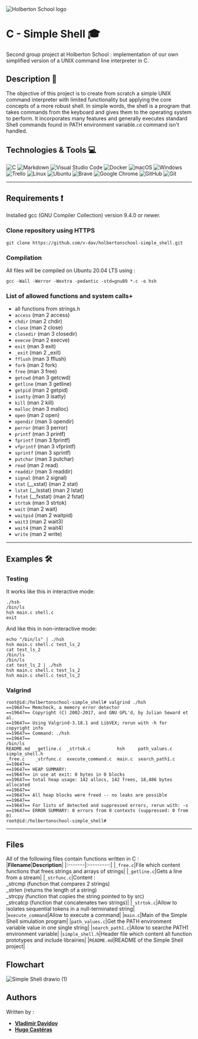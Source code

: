 
![Holberton School logo](https://user-images.githubusercontent.com/120781178/229278297-98c6e4b7-f15f-4788-a893-15cb97f10351.png)

# C - Simple Shell :mortar_board: 

Second group project at Holberton School : implementation of our own simplified version of a UNIX command line interpreter in C.


## Description :scroll:

The objective of this project is to create from scratch a simple UNIX command interpreter with limited functionality but applying the core concepts of a more robust shell. In simple words, the shell is a program that takes commands from the keyboard and gives them to the operating system to perform. It incorporates many features and generally executes standard Shell commands found in PATH environment variable.`cd` command isn't handled.

## Technologies & Tools :computer:


![C](https://img.shields.io/badge/c-%2300599C.svg?style=for-the-badge&logo=c&logoColor=white)
![Markdown](https://img.shields.io/badge/Markdown-%2300599C?style=for-the-badge&logo=markdown&logoColor=whithe)
![Visual Studio Code](https://img.shields.io/badge/Visual%20Studio%20Code-%230db7ed.svg?style=for-the-badge&logo=visual-studio-code&logoColor=white)
![Docker](https://img.shields.io/badge/docker-%230db7ed.svg?style=for-the-badge&logo=docker&logoColor=white)
![macOS](https://img.shields.io/badge/mac%20os-42EAE3?style=for-the-badge&logo=macos&logoColor=000000)
![Windows](https://img.shields.io/badge/Windows-42EAE3?style=for-the-badge&logo=windows&logoColor=white)
![Trello](https://img.shields.io/badge/Trello-2300599C.svg?style=for-the-badge&logo=Trello&logoColor=white)
![Linux](https://img.shields.io/badge/Linux-FCC624?style=for-the-badge&logo=linux&logoColor=black)
![Ubuntu](https://img.shields.io/badge/Ubuntu-FCC624?style=for-the-badge&logo=ubuntu&logoColor=white)
![Brave](https://img.shields.io/badge/Brave-FB542B?style=for-the-badge&logo=Brave&logoColor=white)
![Google Chrome](https://img.shields.io/badge/Google%20Chrome-FB542B?style=for-the-badge&logo=GoogleChrome&logoColor=white)
![GitHub](https://img.shields.io/badge/github-%23121011.svg?style=for-the-badge&logo=github&logoColor=white)
![Git](https://img.shields.io/badge/git-%23121011.svg?style=for-the-badge&logo=git&logoColor=white)

---

## Requirements :exclamation:
Installed gcc (GNU Compiler Collection) version 9.4.0 or newer.

### Clone repository using HTTPS
```
git clone https://github.com/v-dav/holbertonschool-simple_shell.git
```

### Compilation
All files will be compiled on Ubuntu 20.04 LTS using :
```
gcc -Wall -Werror -Wextra -pedantic -std=gnu89 *.c -o hsh
```

### List of allowed functions and system calls+

-   all functions from strings.h
-   `access`  (man 2 access)
-   `chdir`  (man 2 chdir)
-   `close`  (man 2 close)
-   `closedir`  (man 3 closedir)
-   `execve`  (man 2 execve)
-   `exit`  (man 3 exit)
-   `_exit`  (man 2 _exit)
-   `fflush`  (man 3 fflush)
-   `fork`  (man 2 fork)
-   `free`  (man 3 free)
-   `getcwd`  (man 3 getcwd)
-   `getline`  (man 3 getline)
-   `getpid`  (man 2 getpid)
-   `isatty`  (man 3 isatty)
-   `kill`  (man 2 kill)
-   `malloc`  (man 3 malloc)
-   `open`  (man 2 open)
-   `opendir`  (man 3 opendir)
-   `perror`  (man 3 perror)
-   `printf`  (man 3 printf)
-   `fprintf`  (man 3 fprintf)
-   `vfprintf`  (man 3 vfprintf)
-   `sprintf`  (man 3 sprintf)
-   `putchar`  (man 3 putchar)
-   `read`  (man 2 read)
-   `readdir`  (man 3 readdir)
-   `signal`  (man 2 signal)
-   `stat`  (__xstat) (man 2 stat)
-   `lstat`  (__lxstat) (man 2 lstat)
-   `fstat`  (__fxstat) (man 2 fstat)
-   `strtok`  (man 3 strtok)
-   `wait`  (man 2 wait)
-   `waitpid`  (man 2 waitpid)
-   `wait3`  (man 2 wait3)
-   `wait4`  (man 2 wait4)
-   `write`  (man 2 write)

---

## Examples :hammer_and_wrench:

### Testing

It works like this in interactive mode:

```
./hsh
/bin/ls
hsh main.c shell.c
exit
```
And like this in non-interactive mode:

```
echo "/bin/ls" | ./hsh
hsh main.c shell.c test_ls_2
cat test_ls_2
/bin/ls
/bin/ls
cat test_ls_2 | ./hsh
hsh main.c shell.c test_ls_2
hsh main.c shell.c test_ls_2
```

### Valgrind

    root@id:/holbertonschool-simple_shell# valgrind ./hsh
    ==19647== Memcheck, a memory error detector
    ==19647== Copyright (C) 2002-2017, and GNU GPL'd, by Julian Seward et al.
    ==19647== Using Valgrind-3.18.1 and LibVEX; rerun with -h for copyright info
    ==19647== Command: ./hsh
    ==19647==
    /bin/ls
	README.md  _getline.c  _strtok.c          hsh     path_values.c   
	simple_shell.h
	_free.c    _strfunc.c  execute_command.c  main.c  search_path1.c
    ==19647==
    ==19647== HEAP SUMMARY:
    ==19647== in use at exit: 0 bytes in 0 blocks
    ==19647== total heap usage: 142 allocs, 142 frees, 18,486 bytes allocated
    ==19647==
    ==19647== All heap blocks were freed -- no leaks are possible
    ==19647==
    ==19647== For lists of detected and suppressed errors, rerun with: -s
    ==19647== ERROR SUMMARY: 0 errors from 0 contexts (suppressed: 0 from 0)
    root@id:/holbertonschool-simple_shell#
    
---

## Files
All of the following files contain functions written in C :
|**Filename**|**Description**|
|:-------|:---------:|
|`_free.c`|File which content functions that frees strings and arrays of strings|
|`_getline.c`|Gets a line from a stream|
|`_strfunc.c`|Content : <br>_strcmp (function that compares 2 strings)<br>_strlen (returns the length of a string)<br>_strcpy (function that copies the string pointed to by src)<br>_strcatcp (function that concatenates two strings)|
|`_strtok.c`|Allow to isolates sequential tokens in a null-terminated string|
|`execute_command`|Allow to execute a command|
|`main.c`|Main of the Simple Shell simulation program|
|`path_values.c`|Get the PATH environment variable value in one single string|
|`search_path1.c`|Allow to searche PATH1 environment variable|
|`simple_shell.h`|Header file which content all function prototypes and include librairies|
|`README.md`|README of the Simple Shell project|

## Flowchart
![Simple Shell drawio (1)](https://user-images.githubusercontent.com/115344057/234935572-31f6e436-7134-4e53-a8f1-9f01153197ea.png)

## Authors
Written by :
* **[Vladimir Davidov](https://github.com/v-dav)**
* **[Hugo Castéras](https://github.com/hug0-cstrs)**
